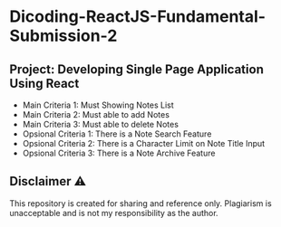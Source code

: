 # Dicoding-ReactJS-Fundamental-Submission-2
## Project: Developing Single Page Application Using React
- Main Criteria 1: Must Showing Notes List
- Main Criteria 2: Must able to add Notes
- Main Criteria 3: Must able to delete Notes
- Opsional Criteria 1: There is a Note Search Feature
- Opsional Criteria 2: There is a Character Limit on Note Title Input
- Opsional Criteria 3: There is a Note Archive Feature

## Disclaimer ⚠️
This repository is created for sharing and reference only. Plagiarism is unacceptable and is not my responsibility as the author.